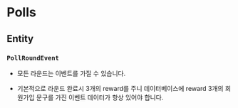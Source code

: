 # Polls

## Entity

### `PollRoundEvent`

- 모든 라운드는 이벤트를 가질 수 있습니다.

- 기본적으로 라운드 완료시 3개의 reward를 주니 데이터베이스에 reward 3개의 회원가입 문구를 가진 이벤트 데이터가 항상 있어야 합니다.
